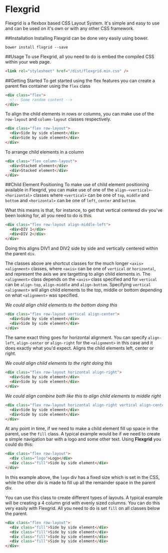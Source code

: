 # Flexgrid
Flexgrid is a flexbox based CSS Layout System. It's simple and easy to use and can be used on it's own or with any other CSS framework.

##Installation
Installing Flexgrid can be done very easily using bower.

```
bower install flxgrid --save
```

##Usage
To use Flexgrid, all you need to do is embed the compiled CSS within your web page.

```html
<link rel="stylesheet" href="/dist/flexgrid.min.css" />
```

##Getting Started
To get started using the flex features you can create a parent flex container using the `flex` class

```html
<div class="flex">
  <!-- Some random content -->
</div>
```

To align the child elements in rows or columns, you can make use of the `row-layout` and `column-layout` classes respectively.

```html
<div class="flex row-layout">
  <div>Side by side element</div>
  <div>Side by side element</div>
</div>
```

To arrange child elements in a column
```html
<div class="flex column-layout">
  <div>Stacked element</div>
  <div>Stacked element</div>
</div>
```

##Child Element Positioning
To make use of child element positioning available in Flexgrid, you can make use of one of the `align-<vertical>-<horizontal>` classes where `<vertical>` can be one of `top`, `middle` and `bottom` and `<horizontal>` can be one of `left`, `center` and `bottom`.

What this means is that, for instance, to get that vertical centered div you've been looking for, all you need to do is this.
```html
<div class="flex row-layout align-middle-left">
  <div>DIV 1</div>
  <div>DIV 2</div>
</div>
```
Doing this aligns DIV1 and DIV2 side by side and vertically centered within the parent `div`. 

The classes above are shortcut classes for the much longer `<axis> <alignment>` classes, where `<axis>` can be one of `vertical` or `horizontal`, and represent the axis we are targetting to align child elements in. The `<alignment>` class depends on the `<axis>` class specified and for `vertical` can be `align-top`, `align-middle` and `align-bottom`. Specifying `vertical <alignment>` will align child elements to the top, middle or bottom depending on what `<alignment>` was specified.

*We could align child elements to the bottom doing this*
```html
<div class="flex row-layout vertical align-center">
  <div>Side by side element</div>
  <div>Side by side element</div>
</div>
```

The same exact thing goes for horizontal alignment. You can specify `align-left`, `align-center` or `align-right` for the `<alignment>` in this case and it does exactly what you'd expect. Aligns the child elements left, center or right.

*We could align child elements to the right doing this*
```html
<div class="flex row-layout horizontal align-right">
  <div>Side by side element</div>
  <div>Side by side element</div>
</div>
```

*We could align combine both like this to align child elements to middle right*
```html
<div class="flex row-layout horizontal align-right vertical align-center">
  <div>Side by side element</div>
  <div>Side by side element</div>
</div>
```

At any point in time, if we need to make a child element fill up space in the parent, use the `fill` class. A typical example would be if we need to create a simple navigation bar with a logo and some other text. Using **Flexgrid** you could do this:

```html
<div class="flex row-layout">
  <div class="logo">Logo</div>
  <div class="fill">Side by side element</div>
</div>
```

In this example above, the `logo` div has a fixed size which is set in the CSS, while the other div is made to fill up all the remainder space in the parent div.

You can use this class to create different types of layouts. A typical example will be creating a 4 column grid with evenly sized columns. You can do this very easily with Flexgrid. All you need to do is set `fill` on all classes below the parent.

```html
<div class="flex row-layout">
  <div class="fill">Side by side element</div>
  <div class="fill">Side by side element</div>
  <div class="fill">Side by side element</div>
  <div class="fill">Side by side element</div>
</div>
```